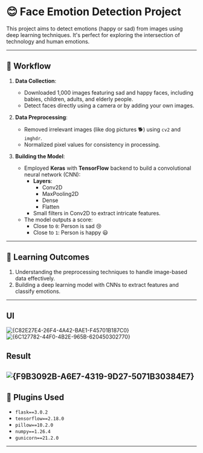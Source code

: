 # 😊 Face Emotion Detection Project

This project aims to detect emotions (happy or sad) from images using deep learning techniques. It's perfect for exploring the intersection of technology and human emotions.

---

## 🎯 Workflow

1. **Data Collection**:  
   - Downloaded 1,000 images featuring sad and happy faces, including babies, children, adults, and elderly people.  
   - Detect faces directly using a camera or by adding your own images.

2. **Data Preprocessing**:  
   - Removed irrelevant images (like dog pictures 🐕) using `cv2` and `imghdr`.  
   - Normalized pixel values for consistency in processing.

3. **Building the Model**:  
   - Employed **Keras** with **TensorFlow** backend to build a convolutional neural network (CNN):  
      - **Layers**:  
        - Conv2D  
        - MaxPooling2D  
        - Dense  
        - Flatten  
      - Small filters in Conv2D to extract intricate features.  
   - The model outputs a score:  
      - Close to `0`: Person is sad 😢  
      - Close to `1`: Person is happy 😃

---

## 🚀 Learning Outcomes

1. Understanding the preprocessing techniques to handle image-based data effectively.  
2. Building a deep learning model with CNNs to extract features and classify emotions.

---
## UI 
![{C82E27E4-26F4-4A42-BAE1-F45701B187C0}](https://github.com/user-attachments/assets/91975f13-2ceb-4b66-ac0d-2e22e4e404f9)
![{6C127782-44F0-4B2E-965B-620450302770}](https://github.com/user-attachments/assets/fc4ff745-6dc2-4114-a212-27cfe79360d8)

## Result
![{F9B3092B-A6E7-4319-9D27-5071B30384E7}](https://github.com/user-attachments/assets/7531621b-b997-4701-8396-2c3a7aba85f1)
---

## 🔧 Plugins Used

- `flask==3.0.2`  
- `tensorflow==2.18.0`  
- `pillow==10.2.0`  
- `numpy==1.26.4`  
- `gunicorn==21.2.0`  

---

